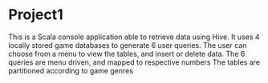 # Project1
This is a Scala console application able to retrieve data using Hive. It uses 4 locally stored game databases to generate 6 user queries.
The user can choose from a menu to view the tables, and insert or delete data.
The 6 queries are menu driven, and mapped to respective numbers
The tables are partitioned according to game genres
